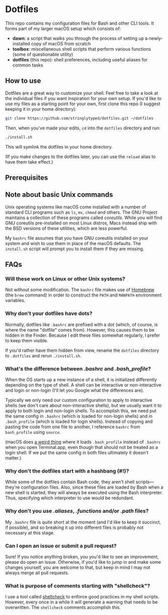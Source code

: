 # Dotfiles

This repo contains my configuration files for Bash and other CLI tools. It forms part of my larger macOS setup which consists of:

- **dawn**: a script that walks you through the process of setting up a newly-installed copy of macOS from scratch
- **toolbox**: miscellaneous shell scripts that perform various functions (some of questionable utility)
- **dotfiles** (this repo): shell preferences, including useful aliases for common tasks

## How to use

Dotfiles are a great way to customize your shell. Feel free to take a look at the individual files if you want inspiration for your own setup. If you'd like to use my files as a starting point for your own, first clone this repo (I suggest keeping it in your home directory):

```bash
git clone https://github.com/stringlytyped/dotfiles.git ~/dotfiles
```

Then, when you've made your edits, `cd` into the `dotfiles` directory and run:

```bash
./install.sh
```

This will symlink the dotfiles in your home directory.

(If you make changes to the dotfiles later, you can use the `reload` alias to have them take effect.)

## Prerequisites 

## Note about basic Unix commands

Unix operating systems like macOS come installed with a number of standard CLI programs such as `ls`, `mv`, `chmod` and others. The GNU Project maintains a collection of these programs called *coreutils*. While you will find GNU coreutils pre-installed on most Linux distros, Macs instead ship with the BSD versions of these utilities, which are less powerful.

My `bashrc` file assumes that you have GNU coreutils installed on your system and wish to use them in place of the macOS defaults. The `install.sh` script will prompt you to install them if they are missing.

## FAQs

### Will these work on Linux or other Unix systems?

Not without some modification. The `bashrc` file makes use of [Homebrew](https://brew.sh/) (the `brew` command) in order to construct the `PATH` and `MANPATH` environment variables.

### Why don't your dotfiles have dots?

Normally, dotfiles like `.bashrc` are prefixed with a dot (which, of course, is where the name "dotfile" comes from). However, this causes them to be hidden in the Finder. Because I edit these files somewhat regularly, I prefer to keep them visible.

If you'd rather have them hidden from view, rename the `dotfiles` directory to `.dotfiles` and rerun `./install.sh`.

### What's the difference between *.bashrc* and *.bash_profile*?

When the OS starts up a new instance of a shell, it is initialized differently depending on the type of shell. A shell can be interactive or non-interactive and login or non-login (I'll let you Google what the differences are).

Typically we only need our custom configuration to apply to interactive shells (we don't care about non-interactive shells), but we usually want it to apply to both login and non-login shells. To accomplish this, we need put the same config in `.bashrc` (which is loaded for non-login shells) and in `.bash_profile` (which is loaded for login shells). Instead of copying and pasting the code from one file to another, I reference `bashrc` from `bash_profile` using `source`.

(macOS does [a weird thing](https://scriptingosx.com/2017/04/about-bash_profile-and-bashrc-on-macos/) where it loads `.bash_profile` instead of `.bashrc` when you open Terminal.app, even though that should not be treated as a login shell. If we put the same config in both files ultimately it doesn't matter.)

### Why don't the dotfiles start with a hashbang (#!)?

While some of the dotfiles contain Bash code, they aren't shell scripts—they're configuration files. Also, since these files are loaded by Bash when a new shell is started, they will always be executed using the Bash interpreter. Thus, specifying which interpreter to use would be redundant.

### Why don't you use *.aliases*, *.functions* and/or *.path* files?

My `.bashrc` file is quite short at the moment (and I'd like to keep it succinct, if possible), and so breaking it up into different files is probably not necessary at this stage.

### Can I open an issue or submit a pull request?

Sure! If you notice anything broken, you you'd like to see an improvement, please do open an issue. Otherwise, if you'd like to jump in and make some changes yourself, you are welcome to that, but keep in mind I may not always merge all pull requests.

### What is purpose of comments starting with "shellcheck"?

I use a tool called [shellcheck](https://github.com/koalaman/shellcheck) to enforce good practices in my shell scripts. However, every once in a while it will generate a warning that needs to be overwritten. The `shellcheck` comments accomplish this.